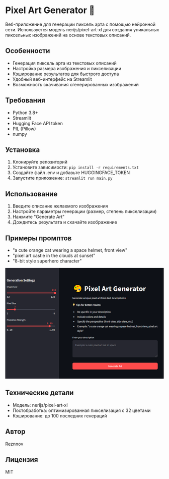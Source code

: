 # Pixel Art Generator 🎨

Веб-приложение для генерации пиксель арта с помощью нейронной сети. Используется модель nerijs/pixel-art-xl для создания уникальных пиксельных изображений на основе текстовых описаний.

## Особенности
- Генерация пиксель арта из текстовых описаний
- Настройка размера изображения и пикселизации
- Кэширование результатов для быстрого доступа
- Удобный веб-интерфейс на Streamlit
- Возможность скачивания сгенерированных изображений

## Требования
- Python 3.8+
- Streamlit
- Hugging Face API token
- PIL (Pillow)
- numpy

## Установка
1. Клонируйте репозиторий
2. Установите зависимости: `pip install -r requirements.txt`
3. Создайте файл .env и добавьте HUGGINGFACE_TOKEN
4. Запустите приложение: `streamlit run main.py`

## Использование
1. Введите описание желаемого изображения
2. Настройте параметры генерации (размер, степень пикселизации)
3. Нажмите "Generate Art"
4. Дождитесь результата и скачайте изображение

## Примеры промптов
- "a cute orange cat wearing a space helmet, front view"
- "pixel art castle in the clouds at sunset"
- "8-bit style superhero character"

![Interface Screenshot](interface_screenshot.png)

## Технические детали
- Модель: nerijs/pixel-art-xl
- Постобработка: оптимизированная пикселизация с 32 цветами
- Кэширование: до 100 последних генераций

## Автор
Reznnov

## Лицензия
MIT
